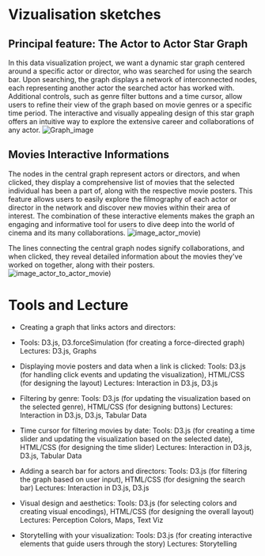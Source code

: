 # Vizualisation sketches
## Principal feature: The Actor to Actor Star Graph
In this data visualization project, we want a dynamic star graph centered around a specific actor or director, who was searched for using the search bar. Upon searching, the graph displays a network of interconnected nodes, each representing another actor the searched actor has worked with. Additional controls, such as genre filter buttons and a time cursor, allow users to refine their view of the graph based on movie genres or a specific time period. The interactive and visually appealing design of this star graph offers an intuitive way to explore the extensive career and collaborations of any actor.
![Graph_image](https://user-images.githubusercontent.com/61150130/233065447-b95e6264-96e5-49e5-80c7-fbe8bcfb1502.png)

## Movies Interactive Informations
The nodes in the central graph represent actors or directors, and when clicked, they display a comprehensive list of movies that the selected individual has been a part of, along with the respective movie posters. This feature allows users to easily explore the filmography of each actor or director in the network and discover new movies within their area of interest. The combination of these interactive elements makes the graph an engaging and informative tool for users to dive deep into the world of cinema and its many collaborations.
![image_actor_movie)](https://user-images.githubusercontent.com/61150130/233065672-14bd4e4b-b425-45d0-8711-e556064249e2.png)

The lines connecting the central graph nodes signify collaborations, and when clicked, they reveal detailed information about the movies they've worked on together, along with their posters.
![image_actor_to_actor_movie)](https://user-images.githubusercontent.com/61150130/233065691-c20f466b-2144-43fb-b3ab-9ee297abefe4.png)

# Tools and Lecture 
- Creating a graph that links actors and directors:
- 
    Tools: D3.js, D3.forceSimulation (for creating a force-directed graph)
    Lectures: D3.js, Graphs
  
- Displaying movie posters and data when a link is clicked:
    Tools: D3.js (for handling click events and updating the visualization), HTML/CSS (for designing the layout)
    Lectures: Interaction in D3.js, D3.js

- Filtering by genre:
    Tools: D3.js (for updating the visualization based on the selected genre), HTML/CSS (for designing buttons)
    Lectures: Interaction in D3.js, D3.js, Tabular Data

- Time cursor for filtering movies by date:
    Tools: D3.js (for creating a time slider and updating the visualization based on the selected date), HTML/CSS (for designing the time slider)
    Lectures: Interaction in D3.js, D3.js, Tabular Data

- Adding a search bar for actors and directors:
    Tools: D3.js (for filtering the graph based on user input), HTML/CSS (for designing the search bar)
    Lectures: Interaction in D3.js, D3.js

- Visual design and aesthetics:
    Tools: D3.js (for selecting colors and creating visual encodings), HTML/CSS (for designing the overall layout)
    Lectures: Perception Colors, Maps, Text Viz

- Storytelling with your visualization:
    Tools: D3.js (for creating interactive elements that guide users through the story)
    Lectures: Storytelling
